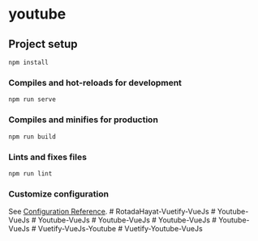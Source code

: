 # youtube

## Project setup
```
npm install
```

### Compiles and hot-reloads for development
```
npm run serve
```

### Compiles and minifies for production
```
npm run build
```

### Lints and fixes files
```
npm run lint
```

### Customize configuration
See [Configuration Reference](https://cli.vuejs.org/config/).
#   R o t a d a H a y a t - V u e t i f y - V u e J s  
 #   Y o u t u b e - V u e J s  
 #   Y o u t u b e - V u e J s  
 #   Y o u t u b e - V u e J s  
 #   Y o u t u b e - V u e J s  
 #   Y o u t u b e - V u e J s  
 #   V u e t i f y - V u e J s - Y o u t u b e  
 #   V u e t i f y - Y o u t u b e - V u e J s  
 